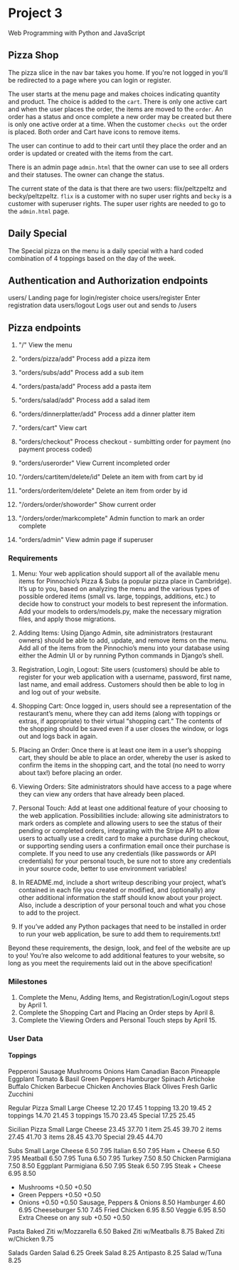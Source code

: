 # Project 3

Web Programming with Python and JavaScript

## Pizza Shop

The pizza slice in the nav bar takes you home. If you're not logged in you'll be redirected to a page where you can login or register.  

The user starts at the menu page and makes choices indicating quantity and product.  The choice is added to the `cart`.  There is only one active cart and when the user places the order, the items are moved to the `order`.  An order has a status and once complete a new order may be created but there is only one active order at a time. When the customer `checks out` the order is placed. Both order and Cart have icons to remove items.   

The user can continue to add to their cart until they place the order and an order is updated or created with the items from the cart.    

There is an admin page `admin.html` that the owner can use to see all orders and their statuses.  The owner can change the status.    

The current state of the data is that there are two users: flix/peltzpeltz and becky/peltzpeltz.  `flix` is a customer with no super user rights and `becky` is a customer with superuser rights. The super user rights are needed to go to the `admin.html` page.  

## Daily Special
The Special pizza on the menu is a daily special with a hard coded combination of 4 toppings based on the day of the week.

## Authentication and Authorization endpoints
users/ Landing page for login/register choice
users/register Enter registration data
users/logout Logs user out and sends to /users 

## Pizza endpoints
1. "/" View the menu  
1. "orders/pizza/add" Process add a pizza item  
1. "orders/subs/add" Process add a sub item  
1. "orders/pasta/add" Process add a pasta item  
1. "orders/salad/add" Process add a salad item  
1. "orders/dinnerplatter/add" Process add a dinner platter item  
1. "orders/cart" View cart  
1. "orders/checkout" Process checkout - sumbitting order for payment (no payment process coded)  
    
1. "orders/userorder" View Current incompleted order   
1. "/orders/cartitem/delete/id" Delete an item with from cart by id  
1. "orders/orderitem/delete" Delete an item from order by id  
1. "/orders/order/showorder" Show current order  
1. "/orders/order/markcomplete" Admin function to mark an order complete  
1. "orders/admin" View admin page if superuser  
  

### Requirements


1. Menu: Your web application should support all of the available menu items for Pinnochio’s Pizza & Subs (a popular pizza place in Cambridge). It’s up to you, based on analyzing the menu and the various types of possible ordered items (small vs. large, toppings, additions, etc.) to decide how to construct your models to best represent the information. Add your models to orders/models.py, make the necessary migration files, and apply those migrations.

2. Adding Items: Using Django Admin, site administrators (restaurant owners) should be able to add, update, and remove items on the menu. Add all of the items from the Pinnochio’s menu into your database using either the Admin UI or by running Python commands in Django’s shell.

3. Registration, Login, Logout: Site users (customers) should be able to register for your web application with a username, password, first name, last name, and email address. Customers should then be able to log in and log out of your website.
4. Shopping Cart: Once logged in, users should see a representation of the restaurant’s menu, where they can add items (along with toppings or extras, if appropriate) to their virtual “shopping cart.” The contents of the shopping should be saved even if a user closes the window, or logs out and logs back in again.
5. Placing an Order: Once there is at least one item in a user’s shopping cart, they should be able to place an order, whereby the user is asked to confirm the items in the shopping cart, and the total (no need to worry about tax!) before placing an order.

4. Viewing Orders: Site administrators should have access to a page where they can view any orders that have already been placed.
 
5. Personal Touch: Add at least one additional feature of your choosing to the web application. Possibilities include: allowing site administrators to mark orders as complete and allowing users to see the status of their pending or completed orders, integrating with the Stripe API to allow users to actually use a credit card to make a purchase during checkout, or supporting sending users a confirmation email once their purchase is complete. If you need to use any credentials (like passwords or API credentials) for your personal touch, be sure not to store any credentials in your source code, better to use environment variables!

6. In README.md, include a short writeup describing your project, what’s contained in each file you created or modified, and (optionally) any other additional information the staff should know about your project. Also, include a description of your personal touch and what you chose to add to the project.

7. If you’ve added any Python packages that need to be installed in order to run your web application, be sure to add them to requirements.txt!

Beyond these requirements, the design, look, and feel of the website are up to you! You’re also welcome to add additional features to your website, so long as you meet the requirements laid out in the above specification!

### Milestones
1. Complete the Menu, Adding Items, and Registration/Login/Logout steps by April 1.
1. Complete the Shopping Cart and Placing an Order steps by April 8.
1. Complete the Viewing Orders and Personal Touch steps by April 15.

### User Data
#### Toppings
Pepperoni
Sausage
Mushrooms
Onions
Ham
Canadian Bacon
Pineapple
Eggplant
Tomato & Basil
Green Peppers
Hamburger
Spinach
Artichoke
Buffalo Chicken
Barbecue Chicken
Anchovies
Black Olives
Fresh Garlic
Zucchini

Regular Pizza
Small	Large
Cheese	12.20	17.45
1 topping	13.20	19.45
2 toppings	14.70	21.45
3 toppings	15.70	23.45
Special	17.25	25.45

Sicilian Pizza
Small	Large
Cheese	23.45	37.70
1 item	25.45	39.70
2 items	27.45	41.70
3 items	28.45	43.70
Special	29.45	44.70

Subs
Small	Large
Cheese	6.50	7.95
Italian	6.50	7.95
Ham + Cheese	6.50	7.95
Meatball	6.50	7.95
Tuna	6.50	7.95
Turkey	7.50	8.50
Chicken Parmigiana	7.50	8.50
Eggplant Parmigiana	6.50	7.95
Steak	6.50	7.95
Steak + Cheese	6.95	8.50
+ Mushrooms	+0.50	+0.50
+ Green Peppers	+0.50	+0.50
+ Onions	+0.50	+0.50
Sausage, Peppers & Onions		8.50
Hamburger	4.60	6.95
Cheeseburger	5.10	7.45
Fried Chicken	6.95	8.50
Veggie	6.95	8.50
Extra Cheese on any sub	+0.50	+0.50

Pasta
Baked Ziti w/Mozzarella	6.50
Baked Ziti w/Meatballs	8.75
Baked Ziti w/Chicken	9.75


Salads
Garden Salad	6.25
Greek Salad	8.25
Antipasto	8.25
Salad w/Tuna	8.25